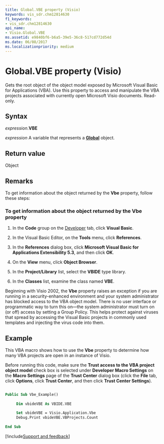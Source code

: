```yaml
---
title: Global.VBE property (Visio)
keywords: vis_sdr.chm12814630
f1_keywords:
- vis_sdr.chm12814630
api_name:
- Visio.Global.VBE
ms.assetid: e9840bf6-b6a5-39e5-36c8-517cd772d54d
ms.date: 06/08/2017
ms.localizationpriority: medium
---
```



# Global.VBE property (Visio)

Gets the root object of the object model exposed by Microsoft Visual Basic for Applications (VBA). Use this property to access and manipulate the VBA projects associated with currently open Microsoft Visio documents. Read-only.


## Syntax

_expression_.**VBE**

_expression_ A variable that represents a **[Global](Visio.Global.md)** object.


## Return value

Object


## Remarks

To get information about the object returned by the **Vbe** property, follow these steps:


### To get information about the object returned by the Vbe property


1. In the **Code** group on the [Developer](../visio/How-to/run-visio-in-developer-mode.md) tab, click **Visual Basic**.
    
2. In the Visual Basic Editor, on the **Tools** menu, click **References**.
    
3. In the **References** dialog box, click **Microsoft Visual Basic for Applications Extensibility 5.3**, and then click **OK**.
    
4. On the **View** menu, click **Object Browser**.
    
5. In the **Project/Library** list, select the **VBIDE** type library.
    
6. In the **Classes** list, examine the class named **VBE**.
    
Beginning with Visio 2002, the **Vbe** property raises an exception if you are running in a security-enhanced environment and your system administrator has blocked access to the VBA object model. There is no user interface or programmatic way to turn this on—the system administrator must turn on (or off) access by setting a Group Policy. This helps protect against viruses that spread by accessing the Visual Basic projects in commonly used templates and injecting the virus code into them.


## Example

This VBA macro shows how to use the **Vbe** property to determine how many VBA projects are open in an instance of Visio.

Before running this code, make sure the **Trust access to the VBA project object model** check box is selected under **Developer Macro Settings** on the **Macro Settings** page of the **Trust Center** dialog box (click the **File** tab, click **Options**, click **Trust Center**, and then click **Trust Center Settings**). 




```vb
 
Public Sub Vbe_Example() 
 
     Dim vbideVBE As VBIDE.VBE 
 
     Set vbideVBE = Visio.Application.Vbe 
     Debug.Print vbideVBE.VBProjects.Count 
 
End Sub
```

[!include[Support and feedback](~/includes/feedback-boilerplate.md)]